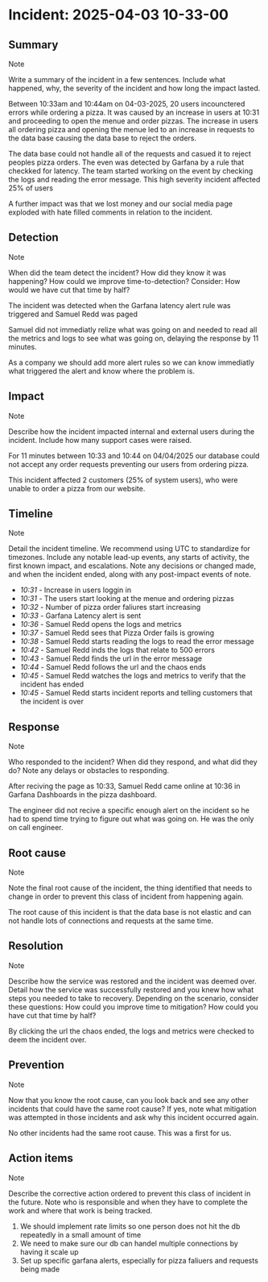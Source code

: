 # Incident: 2025-04-03 10-33-00

## Summary

> [!NOTE]
> Write a summary of the incident in a few sentences. Include what happened, why, the severity of the incident and how long the impact lasted.

Between 10:33am and 10:44am on 04-03-2025, 20 users incounctered errors while ordering a pizza. It was caused by an increase in users at 10:31 and proceeding to open the menue and order pizzas. The increase in users all ordering pizza and opening the menue led to an increase in requests to the data base causing the data base to reject the orders.

The data base could not handle all of the requests and casued it to reject peoples pizza orders. The even was detected by Garfana by a rule that checkked for latency. The team started working on the event by checking the logs and reading the error message. This high severity incident affected 25% of users

A further impact was that we lost money and our social media page exploded with hate filled comments in relation to the incident.

## Detection

> [!NOTE]
> When did the team detect the incident? How did they know it was happening? How could we improve time-to-detection? Consider: How would we have cut that time by half?

The incident was detected when the Garfana latency alert rule was triggered and Samuel Redd was paged

Samuel did not immediatly relize what was going on and needed to read all the metrics and logs to see what was going on, delaying the response by 11 minutes.

As a company we should add more alert rules so we can know immediatly what triggered the alert and know where the problem is.

## Impact

> [!NOTE]
> Describe how the incident impacted internal and external users during the incident. Include how many support cases were raised.

For 11 minutes between 10:33 and 10:44 on 04/04/2025 our database could not accept any order requests preventing our users from ordering pizza.

This incident affected 2 customers (25% of system users), who were unable to order a pizza from our website.

## Timeline

> [!NOTE]
> Detail the incident timeline. We recommend using UTC to standardize for timezones.
> Include any notable lead-up events, any starts of activity, the first known impact, and escalations. Note any decisions or changed made, and when the incident ended, along with any post-impact events of note.

- _10:31_ - Increase in users loggin in
- _10:31_ - The users start looking at the menue and ordering pizzas
- _10:32_ - Number of pizza order faliures start increasing
- _10:33_ - Garfana Latency alert is sent
- _10:36_ - Samuel Redd opens the logs and metrics
- _10:37_ - Samuel Redd sees that Pizza Order fails is growing
- _10:38_ - Samuel Redd starts reading the logs to read the error message
- _10:42_ - Samuel Redd inds the logs that relate to 500 errors
- _10:43_ - Samuel Redd finds the url in the error message
- _10:44_ - Samuel Redd follows the url and the chaos ends
- _10:45_ - Samuel Redd watches the logs and metrics to verify that the incident has ended
- _10:45_ - Samuel Redd starts incident reports and telling customers that the incident is over

## Response

> [!NOTE]
> Who responded to the incident? When did they respond, and what did they do? Note any delays or obstacles to responding.

After reciving the page as 10:33, Samuel Redd came online at 10:36 in Garfana Dashboards in the pizza dashboard.

The engineer did not recive a specific enough alert on the incident so he had to spend time trying to figure out what was going on. He was the only on call engineer.

## Root cause

> [!NOTE]
> Note the final root cause of the incident, the thing identified that needs to change in order to prevent this class of incident from happening again.

The root cause of this incident is that the data base is not elastic and can not handle lots of connections and requests at the same time.

## Resolution

> [!NOTE]
> Describe how the service was restored and the incident was deemed over. Detail how the service was successfully restored and you knew how what steps you needed to take to recovery.
> Depending on the scenario, consider these questions: How could you improve time to mitigation? How could you have cut that time by half?

By clicking the url the chaos ended, the logs and metrics were checked to deem the incident over.

## Prevention

> [!NOTE]
> Now that you know the root cause, can you look back and see any other incidents that could have the same root cause? If yes, note what mitigation was attempted in those incidents and ask why this incident occurred again.

No other incidents had the same root cause. This was a first for us.

## Action items

> [!NOTE]
> Describe the corrective action ordered to prevent this class of incident in the future. Note who is responsible and when they have to complete the work and where that work is being tracked.

1. We should implement rate limits so one person does not hit the db repeatedly in a small amount of time
2. We need to make sure our db can handel multiple connections by having it scale up
3. Set up specific garfana alerts, especially for pizza faliuers and requests being made
